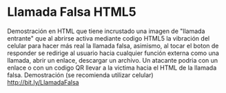 # Llamada Falsa HTML5
Demostración en HTML que tiene incrustado una imagen de "llamada entrante" que al abrirse activa mediante codigo HTML5 la vibración del celular para hacer más real la llamada falsa, asimismo, al tocar el boton de responder se redirige al usuario hacia cualquier función externa como una llamada, abrir un enlace, descargar un archivo. Un atacante podria con un enlace o con un codigo QR llevar a la victima hacia el HTML de la llamada falsa. 
Demostración (se recomienda utilizar celular)
http://bit.ly/LlamadaFalsa
